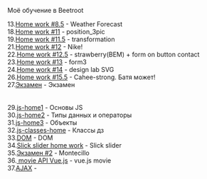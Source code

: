 Моё обучение в Beetroot
<br>

13.<a href="https://kazik-man.github.io/homework8.5/.">Home work #8.5</a> - Weather Forecast<br>
18.<a href="https://kazik-man.github.io/homework11/.">Home work #11</a> - position_3pic<br>
19.<a href="https://kazik-man.github.io/homework11.5/.">Home work #11.5</a> - transformation<br>
21.<a href="https://kazik-man.github.io/homework12/.">Home work #12</a> - Nike!<br>
22.<a href="https://kazik-man.github.io/homework12.5/.">Home work #12.5</a> - strawberry(BEM) + form on button contact<br>
23.<a href="https://kazik-man.github.io/homework13/.">Home work #13</a> - form3<br>
24.<a href="https://kazik-man.github.io/homework14/.">Home work #14</a> - design lab SVG<br>
26.<a href="https://kazik-man.github.io/cahee-strong/.">Home work #15.5</a> - Cahee-strong. Батя может!<br>
27.<a href="https://kazik-man.github.io/exam/.">Экзамен</a> - Экзамен<br>
<br>
<br>
29.<a href="https://kazik-man.github.io/js-home1/.">js-home1</a> - Основы JS<br>
30.<a href="https://kazik-man.github.io/js-home2/.">js-home2</a> - Типы данных и операторы<br>
31.<a href="https://kazik-man.github.io/js-home3/.">js-home3</a> - Объекты<br>
32.<a href="https://kazik-man.github.io/js-classes/.">js-classes-home</a> - Классы дз<br>
33.<a href="https://kazik-man.github.io/jQuery/.">DOM</a> - DOM<br>
34.<a href="https://kazik-man.github.io/slick-slide/.">Slick slider home work</a> - Slick slider <br>
35.<a href="https://kazik-man.github.io/work/">Экзамен #2</a> - Montecillo<br>
36.<a href="https://kazik-man.github.io/movieAPI/."> movie API Vue.js</a> - vue.js movie<br>
37.<a href="https://kazik-man.github.io/AJAX/">AJAX</a> - <br>

